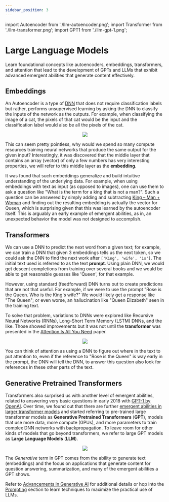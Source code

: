 ```yaml
---
sidebar_position: 3
---
```


import Autoencoder from './llm-autoencoder.png';
import Transformer from './llm-transformer.png';
import GPT1 from './llm-gpt-1.png';

# Large Language Models

Learn foundational concepts like autoencoders, embeddings, transformers, and attention that lead to the development of GPTs and LLMs that exhibit advanced emergent abilities that generate content effectively.

## Embeddings

An Autoencoder is a type of [DNN](dnn.md) that does not require classification labels but rather, performs unsupervised learning by asking the DNN to classify the inputs of the network as the outputs. For example, when classifying the image of a cat, the pixels of that cat would be the input and the classification label would also be all the pixels of the cat.

<center><a href="https://towardsdatascience.com/applied-deep-learning-part-3-autoencoders-1c083af4d798"><img src={Autoencoder} style={{width: 500}} /></a></center>

This can seem pretty pointless, why would we spend so many compute resources training neural networks that produce the same output for the given input? Interestingly, it was discovered that the middle layer that contains an array (vector) of only a few numbers has very interesting properties, we will refer to this middle layer as the **embedding**.

It was found that such embeddings generalize and build intuitive understanding of the underlying data. For example, when using embeddings with text as input (as opposed to images), one can use them to ask a question like "What is the term for a king that is not a man?". Such a question can be answered by simply adding and subtracting [King – Man + Woman](https://www.technologyreview.com/2015/09/17/166211/king-man-woman-queen-the-marvelous-mathematics-of-computational-linguistics/) and finding out the resulting embedding is actually the vector for Queen, which is surprising given that this was learned by the autoencoder itself. This is arguably an early example of emergent abilities, as in, an unexpected behavior the model was not designed to accomplish.

## Transformers

We can use a DNN to predict the next word from a given text; for example, we can train a DNN that given 3 embeddings tells us the next token, so we could ask the DNN to find the next work after `['King', 'wife', 'is']`. The initial text used is referred to as the text **prompt**. Using plain DNN, we would get descent completions from training over several books and we would be able to get reasonable guesses like 'Queen', for that example.

However, using standard (feedforward) DNN turns out to create predictions that are not that useful. For example, if we were to use the prompt "Rose is the Queen. Who is the King's wife?" We would likely get a response like "The Queen"; or even worse, an hallucination like "Queen Elizabeth" seen in the training text.

To solve that problem, variations to DNNs were explored like Recursive Neural Networks (RNNs), Long-Short Term Memory (LSTM) DNNs, and the like. Those showed improvements but it was not until the **transformer** was presented in the [Attention Is All You Need](https://arxiv.org/abs/1706.03762) paper.

<center><a href="https://arxiv.org/abd/1706.03762"><img src={Transformer} style={{width: 380}} /></a></center>

You can think of attention as using a DNN to figure out where in the text to put attention to, even if the reference to "Rose is the Queen" is way early in the prompt, the DNN will tell the DNN, to answer this question also look for references in these other parts of the text.

## Generative Pretrained Transformers

Transformers also surprised us with another level of emergent abilities, related to answering very basic questions in early 2018 with [GPT-1 by OpenAI](https://openai.com/index/language-unsupervised/). Over time, we found out that there are further [emergent abilities in larger transformer models](https://arxiv.org/abs/2206.07682) and started referring to pre-trained large transformer models as **Generative Pretrained Transformers** (**GPT**), models that use more data, more compute (GPUs), and more parameters to train complex DNN networks with backpropagation. To leave room for other kinds of models that go beyond transformers, we refer to large GPT models as **Large Language Models** (**LLM**).

<center><a href="https://openai.com/index/language-unsupervised/"><img src={GPT1} style={{width: 500}} /></a></center>

The *Generative* term in GPT comes from the ability to generate text (embeddings) and the focus on applications that generate content for question answering, summarization, and many of the emergent abilities a GPT shows.

Refer to [Advancements in Generative AI](https://arxiv.org/abs/2311.10242) for additional details or hop into the [Prompting](prompts.md) section to learn techniques to maximize the practical use of LLMs.

